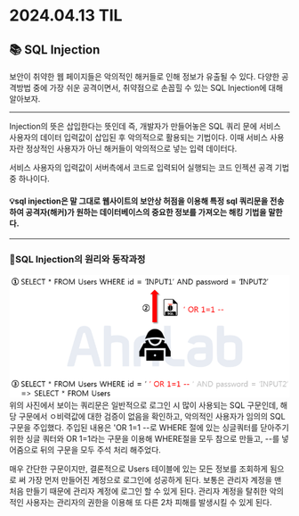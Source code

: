 # 2024.04.13 TIL

## 📚 SQL Injection

보안이 취약한 웹 페이지들은 악의적인 해커들로 인해 정보가 유출될 수 있다. 다양한 공격방법 중에 가장 쉬운 공격이면서, 취약점으로 손꼽힐 수 있는 SQL Injection에 대해 알아보자.

---

Injection의 뜻은 삽입한다는 뜻인데 즉, 개발자가 만들어놓은 SQL 쿼리 문에 서비스 사용자의 데이터 입력값이 삽입된 후 악의적으로 활용되는 기법이다. 이때 서비스 사용자란 정상적인 사용자가 아닌 해커들이 악의적으로 넣는 입력 데이터다.

서비스 사용자의 입력값이 서버측에서 코드로 입력되어 실행되는 코드 인젝션 공격 기법중 하나이다.

#### 💡sql injection은 말 그대로 웹사이트의 보안상 허점을 이용해 특정 sql 쿼리문을 전송하여 공격자(해커)가 원하는 데이터베이스의 중요한 정보를 가져오는 해킹 기법을 말한다.

---

### 🚨SQL Injection의 원리와 동작과정

![alt text](./img/image5.png)
위의 사진에서 보이는 쿼리문은 일반적으로 로그인 시 많이 사용되는 SQL 구문인데, 해당 구문에서 ㅇ비력값에 대한 검증이 없음을 확인하고, 악의적인 사용자가 임의의 SQL 구문을 주입했다. 주입된 내용은 'OR 1=1 --로 WHERE 절에 있는 싱글쿼터를 닫아주기 위한 싱글 쿼터와 OR 1=1라는 구문을 이용해 WHERE절을 모두 참으로 만들고, --를 넣어줌으로 뒤의 구문을 모두 주석 처리 해주었다.

매우 간단한 구문이지만, 결론적으로 Users 테이블에 있는 모든 정보를 조회하게 됨으로 써 가장 먼저 만들어진 계정으로 로그인에 성공하게 된다. 보통은 관리자 계정을 맨 처음 만들기 때문에 관리자 계정에 로그인 할 수 있게 된다. 관리자 계정을 탈취한 악의적인 사용자는 관리자의 권한을 이용해 또 다른 2차 피해를 발생시킬 수 있게 된다.
